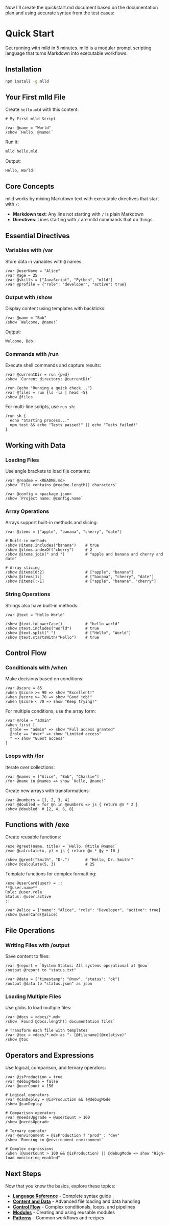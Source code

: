 Now I'll create the quickstart.md document based on the documentation plan and using accurate syntax from the test cases:

# Quick Start

Get running with mlld in 5 minutes. mlld is a modular prompt scripting language that turns Markdown into executable workflows.

## Installation

```bash
npm install -g mlld
```

## Your First mlld File

Create `hello.mld` with this content:

```mlld
# My First mlld Script

/var @name = "World"
/show `Hello, @name!`
```

Run it:

```bash
mlld hello.mld
```

Output:
```
Hello, World!
```

## Core Concepts

mlld works by mixing Markdown text with executable directives that start with `/`:

- **Markdown text**: Any line not starting with `/` is plain Markdown
- **Directives**: Lines starting with `/` are mlld commands that do things

## Essential Directives

### Variables with /var

Store data in variables with `@` names:

```mlld
/var @userName = "Alice"
/var @age = 25
/var @skills = ["JavaScript", "Python", "mlld"]
/var @profile = {"role": "developer", "active": true}
```

### Output with /show

Display content using templates with backticks:

```mlld
/var @name = "Bob"
/show `Welcome, @name!`
```

Output:
```
Welcome, Bob!
```

### Commands with /run

Execute shell commands and capture results:

```mlld
/var @currentDir = run {pwd}
/show `Current directory: @currentDir`

/run {echo "Running a quick check..."}
/var @files = run {ls -la | head -5}
/show @files
```

For multi-line scripts, use `run sh`:

```mlld
/run sh {
  echo "Starting process..."
  npm test && echo "Tests passed!" || echo "Tests failed!"
}
```

## Working with Data

### Loading Files

Use angle brackets to load file contents:

```mlld
/var @readme = <README.md>
/show `File contains @readme.length() characters`

/var @config = <package.json>
/show `Project name: @config.name`
```

### Array Operations

Arrays support built-in methods and slicing:

```mlld
/var @items = ["apple", "banana", "cherry", "date"]

# Built-in methods
/show @items.includes("banana")    # true
/show @items.indexOf("cherry")     # 2
/show @items.join(" and ")         # "apple and banana and cherry and date"

# Array slicing
/show @items[0:2]                  # ["apple", "banana"]  
/show @items[1:]                   # ["banana", "cherry", "date"]
/show @items[:-1]                  # ["apple", "banana", "cherry"]
```

### String Operations

Strings also have built-in methods:

```mlld
/var @text = "Hello World"

/show @text.toLowerCase()          # "hello world"
/show @text.includes("World")      # true
/show @text.split(" ")             # ["Hello", "World"]
/show @text.startsWith("Hello")    # true
```

## Control Flow

### Conditionals with /when

Make decisions based on conditions:

```mlld
/var @score = 85
/when @score >= 90 => show "Excellent!"
/when @score >= 70 => show "Good job!"
/when @score < 70 => show "Keep trying!"
```

For multiple conditions, use the array form:

```mlld
/var @role = "admin"
/when first [
  @role == "admin" => show "Full access granted"
  @role == "user" => show "Limited access"
  * => show "Guest access"
]
```

### Loops with /for

Iterate over collections:

```mlld
/var @names = ["Alice", "Bob", "Charlie"]
/for @name in @names => show `Hello, @name!`
```

Create new arrays with transformations:

```mlld
/var @numbers = [1, 2, 3, 4]
/var @doubled = for @n in @numbers => js { return @n * 2 }
/show @doubled  # [2, 4, 6, 8]
```

## Functions with /exe

Create reusable functions:

```mlld
/exe @greet(name, title) = `Hello, @title @name!`
/exe @calculate(x, y) = js { return @x * @y + 10 }

/show @greet("Smith", "Dr.")       # "Hello, Dr. Smith!"
/show @calculate(5, 3)             # 25
```

Template functions for complex formatting:

```mlld
/exe @userCard(user) = ::
**@user.name**
Role: @user.role
Status: @user.active
::

/var @alice = {"name": "Alice", "role": "Developer", "active": true}
/show @userCard(@alice)
```

## File Operations

### Writing Files with /output

Save content to files:

```mlld
/var @report = `System Status: All systems operational at @now`
/output @report to "status.txt"

/var @data = {"timestamp": "@now", "status": "ok"}
/output @data to "status.json" as json
```

### Loading Multiple Files

Use globs to load multiple files:

```mlld
/var @docs = <docs/*.md>
/show `Found @docs.length() documentation files`

# Transform each file with templates
/var @toc = <docs/*.md> as "- [@filename](@relative)"
/show @toc
```

## Operators and Expressions

Use logical, comparison, and ternary operators:

```mlld
/var @isProduction = true
/var @debugMode = false
/var @userCount = 150

# Logical operators
/var @canDeploy = @isProduction && !@debugMode
/show @canDeploy

# Comparison operators  
/var @needsUpgrade = @userCount > 100
/show @needsUpgrade

# Ternary operator
/var @environment = @isProduction ? "prod" : "dev"
/show `Running in @environment environment`

# Complex expressions
/when (@userCount > 100 && @isProduction) || @debugMode => show "High-load monitoring enabled"
```

## Next Steps

Now that you know the basics, explore these topics:

- **[Language Reference](language-reference.md)** - Complete syntax guide
- **[Content and Data](content-and-data.md)** - Advanced file loading and data handling
- **[Control Flow](control-flow.md)** - Complex conditionals, loops, and pipelines
- **[Modules](modules.md)** - Creating and using reusable modules
- **[Patterns](patterns.md)** - Common workflows and recipes
